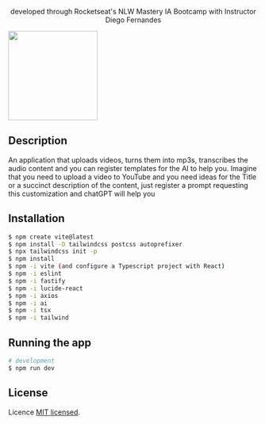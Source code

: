 <p align="center">
  developed through Rocketseat's NLW Mastery IA Bootcamp with Instructor Diego Fernandes
</p>

<img src='https://drive.google.com/file/d/1V0dHvnYLvc0wL1lVrcQbsuAulJKokpDF/view?usp=sharing' width=180/>

<p align="center"></p>
<p align="center">

</p>
  <!--[![Backers on Open Collective](https://opencollective.com/nest/backers/badge.svg)](https://opencollective.com/nest#backer)
  [![Sponsors on Open Collective](https://opencollective.com/nest/sponsors/badge.svg)](https://opencollective.com/nest#sponsor)-->

## Description

An application that uploads videos, turns them into mp3s, transcribes the audio content and you can register templates for the AI to help you. Imagine that you need to upload a video to YouTube and you need ideas for the Title or a succinct description of the content, just register a prompt requesting this customization and chatGPT will help you

## Installation

```bash
$ npm create vite@latest
$ npm install -D tailwindcss postcss autoprefixer
$ npx tailwindcss init -p
$ npm install
$ npm -i vite (and configure a Typescript project with React)
$ npm -i eslint
$ npm -i fastify
$ npm -i lucide-react
$ npm -i axios
$ npm -i ai
$ npm -i tsx
$ npm -i tailwind


```

## Running the app

```bash
# development
$ npm run dev

```
## License

Licence [MIT licensed](LICENSE).
